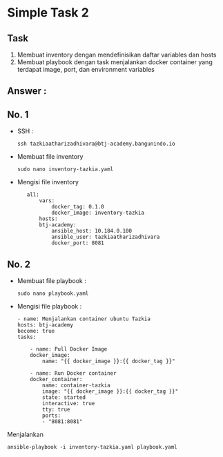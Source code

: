 # Simple Task 2

## Task

1. Membuat inventory dengan mendefinisikan daftar variables dan hosts
2. Membuat playbook dengan task menjalankan docker container yang terdapat image, port, dan environment variables

## Answer :
## No. 1 

- SSH :
    ```
    ssh tazkiaatharizadhivara@btj-academy.bangunindo.io
    ```

- Membuat file inventory
    ```
    sudo nano inventory-tazkia.yaml
    ```
- Mengisi file inventory

     ```
        all:
            vars:
                docker_tag: 0.1.0
                docker_image: inventory-tazkia
            hosts:
            btj-academy:
                ansible_host: 10.184.0.100
                ansible_user: tazkiaatharizadhivara
                docker_port: 8081
    ```

## No. 2
- Membuat file playbook :

    ```
    sudo nano playbook.yaml
    ```

- Mengisi file playbook :

    ```
    - name: Menjalankan container ubuntu Tazkia
    hosts: btj-academy
    become: true
    tasks:

        - name: Pull Docker Image
        docker_image:
            name: "{{ docker_image }}:{{ docker_tag }}"

        - name: Run Docker container
        docker_container:
            name: container-tazkia
            image: "{{ docker_image }}:{{ docker_tag }}"
            state: started
            interactive: true
            tty: true
            ports:
            - "8081:8081"
    ```


Menjalankan

```
ansible-playbook -i inventory-tazkia.yaml playbook.yaml
```

